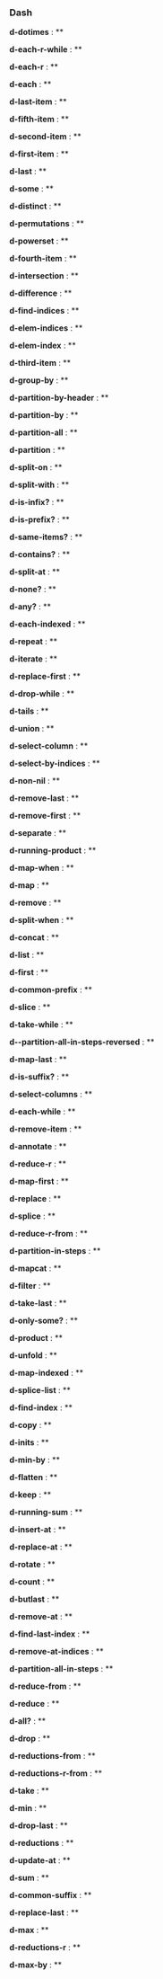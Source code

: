 ### Dash

**d-dotimes** : **

**d-each-r-while** : **

**d-each-r** : **

**d-each** : **

**d-last-item** : **

**d-fifth-item** : **

**d-second-item** : **

**d-first-item** : **

**d-last** : **

**d-some** : **

**d-distinct** : **

**d-permutations** : **

**d-powerset** : **

**d-fourth-item** : **

**d-intersection** : **

**d-difference** : **

**d-find-indices** : **

**d-elem-indices** : **

**d-elem-index** : **

**d-third-item** : **

**d-group-by** : **

**d-partition-by-header** : **

**d-partition-by** : **

**d-partition-all** : **

**d-partition** : **

**d-split-on** : **

**d-split-with** : **

**d-is-infix?** : **

**d-is-prefix?** : **

**d-same-items?** : **

**d-contains?** : **

**d-split-at** : **

**d-none?** : **

**d-any?** : **

**d-each-indexed** : **

**d-repeat** : **

**d-iterate** : **

**d-replace-first** : **

**d-drop-while** : **

**d-tails** : **

**d-union** : **

**d-select-column** : **

**d-select-by-indices** : **

**d-non-nil** : **

**d-remove-last** : **

**d-remove-first** : **

**d-separate** : **

**d-running-product** : **

**d-map-when** : **

**d-map** : **

**d-remove** : **

**d-split-when** : **

**d-concat** : **

**d-list** : **

**d-first** : **

**d-common-prefix** : **

**d-slice** : **

**d-take-while** : **

**d--partition-all-in-steps-reversed** : **

**d-map-last** : **

**d-is-suffix?** : **

**d-select-columns** : **

**d-each-while** : **

**d-remove-item** : **

**d-annotate** : **

**d-reduce-r** : **

**d-map-first** : **

**d-replace** : **

**d-splice** : **

**d-reduce-r-from** : **

**d-partition-in-steps** : **

**d-mapcat** : **

**d-filter** : **

**d-take-last** : **

**d-only-some?** : **

**d-product** : **

**d-unfold** : **

**d-map-indexed** : **

**d-splice-list** : **

**d-find-index** : **

**d-copy** : **

**d-inits** : **

**d-min-by** : **

**d-flatten** : **

**d-keep** : **

**d-running-sum** : **

**d-insert-at** : **

**d-replace-at** : **

**d-rotate** : **

**d-count** : **

**d-butlast** : **

**d-remove-at** : **

**d-find-last-index** : **

**d-remove-at-indices** : **

**d-partition-all-in-steps** : **

**d-reduce-from** : **

**d-reduce** : **

**d-all?** : **

**d-drop** : **

**d-reductions-from** : **

**d-reductions-r-from** : **

**d-take** : **

**d-min** : **

**d-drop-last** : **

**d-reductions** : **

**d-update-at** : **

**d-sum** : **

**d-common-suffix** : **

**d-replace-last** : **

**d-max** : **

**d-reductions-r** : **

**d-max-by** : **


